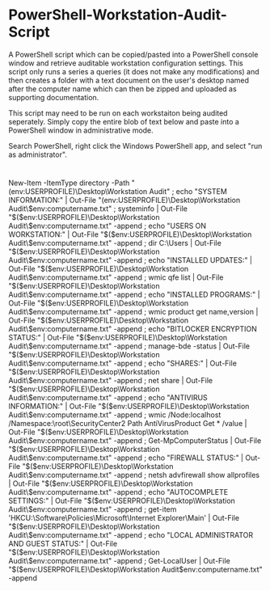 # PowerShell-Workstation-Audit-Script

A PowerShell script which can be copied/pasted into a PowerShell console window and retrieve auditable workstation configuration settings. This script only runs a series a queries (it does not make any modifications) and then creates a folder with a text document on the user's desktop named after the computer name which can then be zipped and uploaded as supporting documentation.

This script may need to be run on each workstaiton being audited seperately. Simply copy the entire blob of text below and paste into a PowerShell window in administrative mode.

Search PowerShell, right click the Windows PowerShell app, and select "run as administrator".
#
New-Item -ItemType directory -Path "$($env:USERPROFILE)\Desktop\Workstation Audit" ; echo "SYSTEM INFORMATION:" | Out-File "$($env:USERPROFILE)\Desktop\Workstation Audit\\$env:computername.txt" ; systeminfo | Out-File "$($env:USERPROFILE)\Desktop\Workstation Audit\$env:computername.txt" -append ; echo "USERS ON WORKSTATION:" | Out-File "$($env:USERPROFILE)\Desktop\Workstation Audit\$env:computername.txt" -append ; dir C:\Users | Out-File "$($env:USERPROFILE)\Desktop\Workstation Audit\$env:computername.txt" -append ; echo "INSTALLED UPDATES:" | Out-File "$($env:USERPROFILE)\Desktop\Workstation Audit\$env:computername.txt" -append ; wmic qfe list | Out-File "$($env:USERPROFILE)\Desktop\Workstation Audit\$env:computername.txt" -append ; echo "INSTALLED PROGRAMS:" | Out-File "$($env:USERPROFILE)\Desktop\Workstation Audit\$env:computername.txt" -append ; wmic product get name,version | Out-File "$($env:USERPROFILE)\Desktop\Workstation Audit\$env:computername.txt" -append ; echo "BITLOCKER ENCRYPTION STATUS:" | Out-File "$($env:USERPROFILE)\Desktop\Workstation Audit\$env:computername.txt" -append ; manage-bde -status | Out-File "$($env:USERPROFILE)\Desktop\Workstation Audit\$env:computername.txt" -append ; echo "SHARES:" | Out-File "$($env:USERPROFILE)\Desktop\Workstation Audit\$env:computername.txt" -append ; net share | Out-File "$($env:USERPROFILE)\Desktop\Workstation Audit\$env:computername.txt" -append ; echo "ANTIVIRUS INFORMATION:" | Out-File "$($env:USERPROFILE)\Desktop\Workstation Audit\$env:computername.txt" -append ; wmic /Node:localhost /Namespace:\root\SecurityCenter2 Path AntiVirusProduct Get * /value | Out-File "$($env:USERPROFILE)\Desktop\Workstation Audit\$env:computername.txt" -append ; Get-MpComputerStatus | Out-File "$($env:USERPROFILE)\Desktop\Workstation Audit\$env:computername.txt" -append ; echo "FIREWALL STATUS:" | Out-File "$($env:USERPROFILE)\Desktop\Workstation Audit\$env:computername.txt" -append ; netsh advfirewall show allprofiles | Out-File "$($env:USERPROFILE)\Desktop\Workstation Audit\$env:computername.txt" -append ; echo "AUTOCOMPLETE SETTINGS:" | Out-File "$($env:USERPROFILE)\Desktop\Workstation Audit\$env:computername.txt" -append ; get-item 'HKCU:\Software\Policies\Microsoft\Internet Explorer\Main' | Out-File "$($env:USERPROFILE)\Desktop\Workstation Audit\$env:computername.txt" -append ; echo "LOCAL ADMINISTRATOR AND GUEST STATUS:" | Out-File "$($env:USERPROFILE)\Desktop\Workstation Audit\$env:computername.txt" -append ; Get-LocalUser | Out-File "$($env:USERPROFILE)\Desktop\Workstation Audit\$env:computername.txt" -append
#
